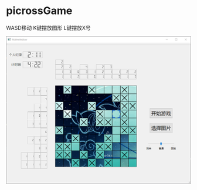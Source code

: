 # picrossGame
WASD移动 K键摆放图形 L键摆放X号

![image](https://github.com/NJULeafeon/picrossGame/raw/master/demo.png)



